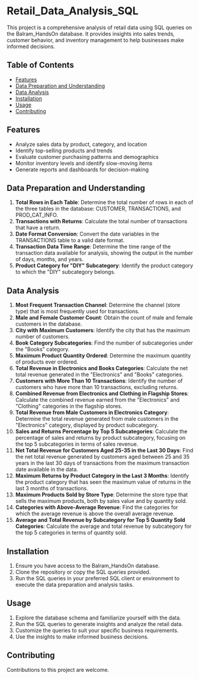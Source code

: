 # Retail_Data_Analysis_SQL

This project is a comprehensive analysis of retail data using SQL queries on the Balram_HandsOn database. It provides insights into sales trends, customer behavior, and inventory management to help businesses make informed decisions.

## Table of Contents

- [Features](#features)
- [Data Preparation and Understanding](#data-preparation-and-understanding)
- [Data Analysis](#data-analysis)
- [Installation](#installation)
- [Usage](#usage)
- [Contributing](#contributing)

## Features

- Analyze sales data by product, category, and location
- Identify top-selling products and trends
- Evaluate customer purchasing patterns and demographics
- Monitor inventory levels and identify slow-moving items
- Generate reports and dashboards for decision-making

## Data Preparation and Understanding

1. **Total Rows in Each Table**: Determine the total number of rows in each of the three tables in the database: CUSTOMER, TRANSACTIONS, and PROD_CAT_INFO.
2. **Transactions with Returns**: Calculate the total number of transactions that have a return.
3. **Date Format Conversion**: Convert the date variables in the TRANSACTIONS table to a valid date format.
4. **Transaction Data Time Range**: Determine the time range of the transaction data available for analysis, showing the output in the number of days, months, and years.
5. **Product Category for &quot;DIY&quot; Subcategory**: Identify the product category to which the &quot;DIY&quot; subcategory belongs.

## Data Analysis

1. **Most Frequent Transaction Channel**: Determine the channel (store type) that is most frequently used for transactions.
2. **Male and Female Customer Count**: Obtain the count of male and female customers in the database.
3. **City with Maximum Customers**: Identify the city that has the maximum number of customers.
4. **Book Category Subcategories**: Find the number of subcategories under the &quot;Books&quot; category.
5. **Maximum Product Quantity Ordered**: Determine the maximum quantity of products ever ordered.
6. **Total Revenue in Electronics and Books Categories**: Calculate the net total revenue generated in the &quot;Electronics&quot; and &quot;Books&quot; categories.
7. **Customers with More Than 10 Transactions**: Identify the number of customers who have more than 10 transactions, excluding returns.
8. **Combined Revenue from Electronics and Clothing in Flagship Stores**: Calculate the combined revenue earned from the &quot;Electronics&quot; and &quot;Clothing&quot; categories in the flagship stores.
9. **Total Revenue from Male Customers in Electronics Category**: Determine the total revenue generated from male customers in the &quot;Electronics&quot; category, displayed by product subcategory.
10. **Sales and Returns Percentage by Top 5 Subcategories**: Calculate the percentage of sales and returns by product subcategory, focusing on the top 5 subcategories in terms of sales revenue.
11. **Net Total Revenue for Customers Aged 25-35 in the Last 30 Days**: Find the net total revenue generated by customers aged between 25 and 35 years in the last 30 days of transactions from the maximum transaction date available in the data.
12. **Maximum Returns by Product Category in the Last 3 Months**: Identify the product category that has seen the maximum value of returns in the last 3 months of transactions.
13. **Maximum Products Sold by Store Type**: Determine the store type that sells the maximum products, both by sales value and by quantity sold.
14. **Categories with Above-Average Revenue**: Find the categories for which the average revenue is above the overall average revenue.
15. **Average and Total Revenue by Subcategory for Top 5 Quantity Sold Categories**: Calculate the average and total revenue by subcategory for the top 5 categories in terms of quantity sold.

## Installation

1. Ensure you have access to the Balram_HandsOn database.
2. Clone the repository or copy the SQL queries provided.
3. Run the SQL queries in your preferred SQL client or environment to execute the data preparation and analysis tasks.

## Usage

1. Explore the database schema and familiarize yourself with the data.
2. Run the SQL queries to generate insights and analyze the retail data.
3. Customize the queries to suit your specific business requirements.
4. Use the insights to make informed business decisions.

## Contributing

Contributions to this project are welcome. 
